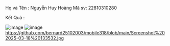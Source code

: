 Họ và Tên : Nguyễn Huy Hoàng
Mã sv: 22810310280

Kết Quả :

![image](https://github.com/user-attachments/assets/8c2d5011-2438-4859-ba1c-a3f728a3d165)
![image](https://github.com/user-attachments/assets/13fc9ffc-de1f-47c3-823f-39be1f456702)
https://github.com/bernard25102003/mobile318/blob/main/Screenshot%202025-03-18%20133532.jpg

